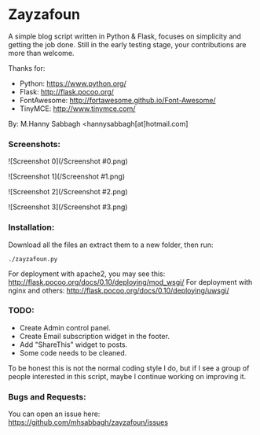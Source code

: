 # Zayzafoun

A simple blog script written in Python & Flask, focuses on simplicity and getting the job done. Still in the early testing stage, your contributions are more than welcome.

Thanks for:

* Python: https://www.python.org/
* Flask: http://flask.pocoo.org/
* FontAwesome: http://fortawesome.github.io/Font-Awesome/
* TinyMCE: http://www.tinymce.com/

By: M.Hanny Sabbagh <hannysabbagh[at]hotmail.com]

### Screenshots:

![Screenshot 0](/Screenshot #0.png)

![Screenshot 1](/Screenshot #1.png)

![Screenshot 2](/Screenshot #2.png)

![Screenshot 3](/Screenshot #3.png)

### Installation:

Download all the files an extract them to a new folder, then run:

    ./zayzafoun.py
For deployment with apache2, you may see this: http://flask.pocoo.org/docs/0.10/deploying/mod_wsgi/ For deployment with nginx and others: http://flask.pocoo.org/docs/0.10/deploying/uwsgi/

### TODO:

* Create Admin control panel.
* Create Email subscription widget in the footer.
* Add "ShareThis" widget to posts.
* Some code needs to be cleaned.

To be honest this is not the normal coding style I do, but if I see a group of people interested in this script, maybe I continue working on improving it.

### Bugs and Requests:

You can open an issue here: https://github.com/mhsabbagh/zayzafoun/issues

